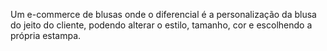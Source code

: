 Um e-commerce de blusas onde o diferencial é a personalização da blusa do jeito do cliente, podendo alterar o estilo, tamanho, cor e escolhendo a própria estampa.
